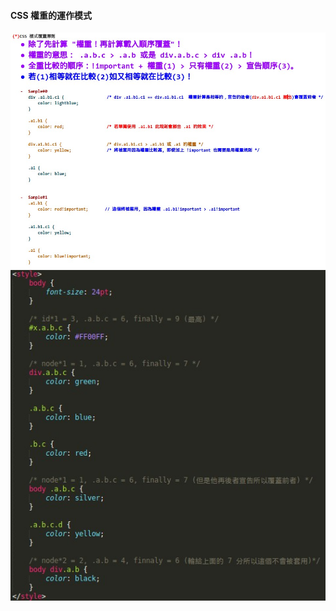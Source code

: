 #### CSS 權重的運作模式

![Alt text](https://raw.githubusercontent.com/scott1028/CSS-Priority-Study/master/sample01.jpg "sample01.jpg")
![Alt text](https://raw.githubusercontent.com/scott1028/CSS-Priority-Study/master/sample01a.jpg "sample01a.jpg")
